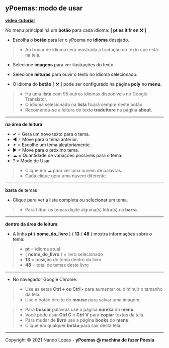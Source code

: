 yPoemas: modo de usar  
---
[**vídeo-tutorial**](https://youtu.be/SxtA5SM1hUw)  

No menu principal há um **botão** para cada idioma: **[ pt es it fr en ⚒️ ]**  

- Escolha o **botão** para ler o yPoema no **idioma** desejado.  
> - Ao trocar de idioma será mostrada a tradução do texto que está na tela.  
- Selecione **imagens** para ver ilustrações do texto.  
- Selecione **leituras** para ouvir o texto no idioma selecionado.  

- O idioma do **botão** [ ⚒️  ] pode ser configurado na página **poly** no **menu**.  
> - Há uma **lista** com 95 outros idiomas disponíveis no Google Translator.  
> - O idioma selecionado na **lista** ficará sempre neste botão.  
> - Recomenda-se a leitura do texto **traduttore** na página **about**.  
---

**na área de leitura**  

- ✔ = Gera um novo texto para o tema.  
- ◀ = Move para o tema anterior.  
- ✴ = Escolhe um tema aleatoriamente.  
- ▶ = Move para o próximo tema.  
- ☁  = Quantidade de variações possíveis para o tema.  
- ?  = Modo de Usar  

> - Clique em ☁ para ver uma nuvem de palavras.  
> - Cada clique gera uma nuvem diferente.  

---

**barra** de temas  
- Clique para ver a lista completa ou selecionar um tema.  
> - Para filtrar os temas digite alguma(s) letra(s) na **barra**.  
---

**dentro da área de leitura**  

- A linha **pt** ( **nome_do_livro** ) ( **13** / **48** ) mostra informações sobre o tema:  
> - **pt** = idioma atual  
> - ( **nome_do_livro** ) = livro selecionado  
> - **13**  = posição do tema dentro do livro  
> - **48**  = total de temas deste livro  
---

- No navegador Google Chrome:  
> - Use as setas **Ctrl + ou Ctrl -** para aumentar ou diminuir o tamanho da tela.  
> - Use o botão direito do **mouse** para salvar uma imagem.  

> - Para **buscar** palavras use a página **eureka** do **menu**.  
> - Você pode usar **Ctrl C** e **Ctrl V** para **copiar** textos da tela.  
> - Para mudar de **livro** use a página **books** do **menu**.  
> - Clique em qualquer **botão** para sair desta tela.  
---

Copyright © 2021 Nando Lopes - **yPoemas @ machina de fazer Poesia**